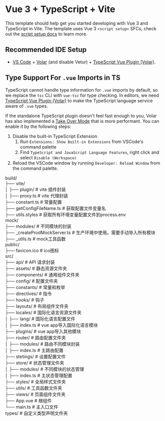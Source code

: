 # Vue 3 + TypeScript + Vite

This template should help get you started developing with Vue 3 and TypeScript in Vite. The template uses Vue 3 `<script setup>` SFCs, check out the [script setup docs](https://v3.vuejs.org/api/sfc-script-setup.html#sfc-script-setup) to learn more.

## Recommended IDE Setup

- [VS Code](https://code.visualstudio.com/) + [Volar](https://marketplace.visualstudio.com/items?itemName=Vue.volar) (and disable Vetur) + [TypeScript Vue Plugin (Volar)](https://marketplace.visualstudio.com/items?itemName=Vue.vscode-typescript-vue-plugin).

## Type Support For `.vue` Imports in TS

TypeScript cannot handle type information for `.vue` imports by default, so we replace the `tsc` CLI with `vue-tsc` for type checking. In editors, we need [TypeScript Vue Plugin (Volar)](https://marketplace.visualstudio.com/items?itemName=Vue.vscode-typescript-vue-plugin) to make the TypeScript language service aware of `.vue` types.

If the standalone TypeScript plugin doesn't feel fast enough to you, Volar has also implemented a [Take Over Mode](https://github.com/johnsoncodehk/volar/discussions/471#discussioncomment-1361669) that is more performant. You can enable it by the following steps:

1. Disable the built-in TypeScript Extension
   1. Run `Extensions: Show Built-in Extensions` from VSCode's command palette
   2. Find `TypeScript and JavaScript Language Features`, right click and select `Disable (Workspace)`
2. Reload the VSCode window by running `Developer: Reload Window` from the command palette.


build/  
├── vite/  
│   ├── plugin/		        	# vite 插件封装  
│   ├── proxy.ts      			# vite 代理封装  
├── constant.ts       			# 常量配置  
├── getConfigFileName.ts    	# 获取配置文件变量名  
├── utils.styles				# 获取所有环境变量配置文件到process.env  
mock/  
├── modules/					# 不同模块的封装  
├── _createProdMockServer.ts 	# 生产环境中使用。需要手动导入所有模块  
├── _utils.ts 					# mock工具函数  
public/  
├── favicon.ico					# ico图标  
src/  
├── api/              			# API 请求封装  
├── assets/           			# 静态资源文件夹  
├── components/       			# 通用组件文件夹  
├── config/           			# 配置文件夹  
├── constants/        			# 常量和枚举  
├── directives/ 				# 指令  
├── hooks/ 						# 钩子  
├── layouts/          			# 布局组件文件夹  
├── locales/          			# 国际化语言资源文件夹  
│   ├── lang/ 					# 国际化语言配置文件  
│   ├── index.ts 			# vue app导入国际化语言模块  
├── plugins/ 					# vue app导入其他模块  
├── router/           			# 路由配置文件夹  
│   ├── modules/ 				# 路由不同模块封装  
│   ├── index.ts      			# 主路由配置  
├── stetings/ 					# 设置配置文件  
├── store/            			# 状态管理文件夹  
│   ├── modules/      			# 不同模块的状态管理  
│   ├── index.ts      			# 主状态管理配置  
├── styles/           			# 全局样式文件夹  
├── utils/            			# 工具函数文件夹  
├── views/            			# 页面组件文件夹  
├── App.vue           			# 根组件  
└── main.ts           			# 主入口文件  
types/            				# 自定义类型声明文件夹  